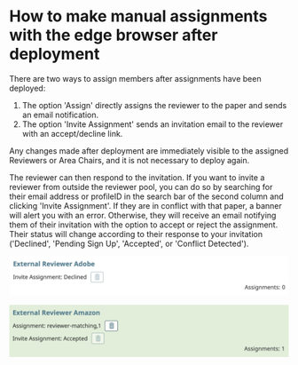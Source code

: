 # How to make manual assignments with the edge browser after deployment

There are two ways to assign members after assignments have been deployed:

1. The option 'Assign' directly assigns the reviewer to the paper and sends an email notification.
2. The option 'Invite Assignment' sends an invitation email to the reviewer with an accept/decline link.

Any changes made after deployment are immediately visible to the assigned Reviewers or Area Chairs, and it is not necessary to deploy again.

The reviewer can then respond to the invitation. If you want to invite a reviewer from outside the reviewer pool, you can do so by searching for their email address or profileID in the search bar of the second column and clicking 'Invite Assignment'. If they are in conflict with that paper, a banner will alert you with an error. Otherwise, they will receive an email notifying them of their invitation with the option to accept or reject the assignment. Their status will change according to their response to your invitation ('Declined', 'Pending Sign Up', 'Accepted', or 'Conflict Detected').

![](<../../../.gitbook/assets/image (9).png>)

![](<../../../.gitbook/assets/image (5).png>)
